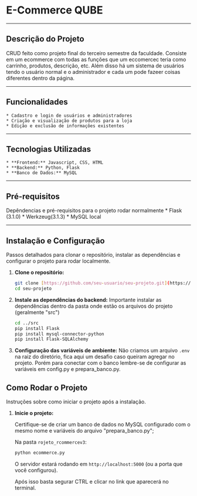 # E-Commerce QUBE

---

## Descrição do Projeto
CRUD feito como projeto final do terceiro semestre da faculdade. Consiste em um ecommerce com todas as funções que um eccomercec teria como carrinho, produtos, descrição, etc. Além disso há um sistema de usuários tendo o usuário normal e o administrador e cada um pode fazeer coisas diferentes dentro da página.

---

## Funcionalidades

    * Cadastro e login de usuários e administradores
    * Criação e visualização de produtos para a loja
    * Edição e exclusão de informações existentes

---

## Tecnologias Utilizadas

    * **Frontend:** Javascript, CSS, HTML
    * **Backend:** Python, Flask
    * **Banco de Dados:** MySQL

---

## Pré-requisitos
Depêndencias e pré-requisitos para o projeto rodar normalmente
    * Flask (3.1.0)
    * Werkzeug(3.1.3)
    * MySQL local

---

## Instalação e Configuração
Passos detalhados para clonar o repositório, instalar as dependências e configurar o projeto para rodar localmente.

1.  **Clone o repositório:**
    ```bash
    git clone [https://github.com/seu-usuario/seu-projeto.git](https://github.com/seu-usuario/seu-projeto.git)
    cd seu-projeto
    ```

2.  **Instale as dependências do backend:**
    Importante instalar as dependências dentro da pasta onde estão os arquivos do projeto (geralmente "src")
    ```bash
    cd ../src
    pip install Flask
    pip install mysql-connector-python
    pip install Flask-SQLAlchemy
    ```

3.  **Configuração das variáveis de ambiente:**
    Não criamos um arquivo `.env` na raiz do diretório, fica aqui um desafio caso queiram agregar no projeto. Porém para conectar com o banco lembre-se de configurar as variáveis em config.py e prepara_banco.py.

## Como Rodar o Projeto
Instruções sobre como iniciar o projeto após a instalação.

1.  **Inicie o projeto:**

    Certifique-se de criar um banco de dados no MySQL configurado com o mesmo nome e variáveis do arquivo "prepara_banco.py";

    Na pasta `rojeto_rcommercev3`:
    ```bash
    python ecommerce.py 
    ```
    O servidor estará rodando em `http://localhost:5000` (ou a porta que você configurou).

    Após isso basta segurar CTRL e clicar no link que aparecerá no terminal.
